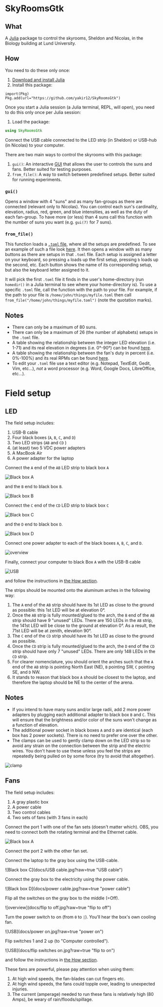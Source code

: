 # SkyRoomsGtk

## What

A [Julia](https://julialang.org/) package to control the skyrooms, Sheldon and Nicolas, in the Biology building at Lund University.

## How

You need to do these only once:
1. [Download and install Julia](https://julialang.org/downloads/)
2. Install this package:
```
import(Pkg)
Pkg.add(url="https://github.com/yakir12/SkyRoomsGtk")
```

Once you start a Julia session (a Julia terminal, REPL, will open), you need to do this only once per Julia session:
1. Load the package:
```julia
using SkyRoomsGtk
```
Connect the USB cable connected to the LED strip (in Sheldon) or USB-hub (in Nicolas) to your computer.

There are two main ways to control the skyrooms with this package:
1. `gui()`: An interactive [GUI](https://en.wikipedia.org/wiki/Graphical_user_interface) that allows the user to controls the suns and fans. Better suited for testing purposes. 
2. `from_file()`: A way to switch between predefined setups. Better suited for running experiments.

### `gui()`
Opens a window with 4 "suns" and as many fan-groups as there are connected (relevant only to Nicolas). You can control each sun's cardinality, elevation, radius, red, green, and blue intensities, as well as the duty of each fan-group. To have more (or less) than 4 suns call this function with the number of suns you want (e.g. `gui(7)` for 7 suns). 

### `from_file()`
This function loads a [`.toml` file](https://toml.io/en/), where all the setups are predefined. To see an example of such a file look [here](examples/example.toml). It then opens a window with as many buttons as there are setups in that `.toml` file. Each setup is assigned a letter on your keyboard, so pressing `a` loads up the first setup, pressing `b` loads up the second, etc. Each button shows the name of its corresponding setup, but also the keyboard letter assigned to it. 

It will pick the first `.toml` file it finds in the user's home-directory (run `homedir()` in a Julia terminal to see where your home-directory is). To use a specific `.toml` file, call the function with the path to your file. For example, if the path to your file is `/home/john/things/myfile.toml` then call `from_file("/home/john/things/myfile.toml")` (note the quotation marks). 

## Notes
- There can only be a maximum of 80 suns.
- There can only be a maximum of 26 (the number of alphabets) setups in the `.toml` file.
- A table showing the relationship between the integer LED elevation (i.e. 1-71) and its real elevation in degrees (i.e. 0°-90°) can be found [here](mk_tbls/elevations.md).
- A table showing the relationship between the fan's duty in percent (i.e. 0%-100%) and its real RPMs can be found [here](mk_tbls/rpms.md).
- To edit your `.toml` file use a text editor (e.g. Notepad, TextEdit, Gedit, Vim, etc...), *not* a word processor (e.g. Word, Google Docs, LibreOffice, etc...).

# Field setup
## LED
The field setup includes:
1. USB-B cable
2. Four black boxes (`A`, `B`, `C`, and `D`)
3. Two LED strips (`AB` and `CD` )
4. (at least) two 5 VDC power adapters
5. A MacBook Air
6. A power adapter for the laptop

Connect the `A` end of the `AB` LED strip to black box `A`

![Black box A](docs/A.jpg?raw=true "Black box A")

and the `B` end to black box `B`.

![Black box B](docs/B.jpg?raw=true "Black box B")

Connect the `C` end of the `CD` LED strip to black box `C`

![Black box C](docs/C.jpg?raw=true "Black box C")

and the `D` end to black box `D`.

![Black box D](docs/D.jpg?raw=true "Black box D")

Connect one power adapter to each of the black boxes `A`, `B`, `C`, and `D`. 

![overview](docs/overview.jpg?raw=true "overview")

Finally, connect your computer to black Box `A` with the USB-B cable

![USB](docs/USB.jpg?raw=true "USB")

and follow the instructions in [the How section](#how). 

The strips should be mounted onto the aluminum arches in the following way:
1. The `A` end of the `AB` strip should have its 1st LED as close to the ground as possible: this 1st LED will be at elevation 0°.
2. Once the `AB` strip is fully mounted/glued to the arch, the `B` end of the `AB` strip should have 9 "unused" LEDs. There are 150 LEDs in the `AB` strip, the 141st LED will be close to the ground at elevation 0°. As a result, the 71st LED will be at zenith, elevation 90°.
3. The `C` end of the `CD` strip should have its 1st LED as close to the ground as possible.
4. Once the `CD` strip is fully mounted/glued to the arch, the `D` end of the `CD` strip should have only 7 "unused" LEDs. There are only 148 LEDs in the `CD` strip.
5. For clearer nomenclature, you should orient the arches such that the `A` end of the `AB` strip is pointing North East (NE), `B` pointing SW, `C` pointing SE, and `D` NW.
6. It stands to reason that black box `A` should be closest to the laptop, and therefore the laptop should be NE to the center of the arena.

## Notes
- If you intend to have many suns and/or large radii, add 2 more power adapters by plugging each additional adapter to black box `B` and `C`. This will ensure that the brightness and/or color of the suns won't change as a function of elevation.
- The additional power socket in black boxes `A` and `D` are identical (each box has 2 power sockets). There is no need to prefer one over the other. 
- The clamps can be used to gently clamp down on the LED strip so to avoid any strain on the connection between the strip and the electric wires. You don't have to use these unless you feel the strips are repeatedly being pulled on by some force (try to avoid that altogether).

![clamp](docs/clamp.jpg?raw=true "clamp")

## Fans
The field setup includes:
1. A gray plastic box
2. A power cable
3. Two control cables
4. Two sets of fans (with 3 fans in each)

Connect the port 1 with one of the fan sets (doesn't matter which). OBS, you need to connect both the rotating terminal and the Ethernet cable.

![Black box A](docs/connect.jpg?raw=true "Connect box to fans")

Connect the port 2 with the other fan set.

Connect the laptop to the gray box using the USB-cable.

![Black box C](docs/USB cable.jpg?raw=true "USB cable")

Connect the gray box to the electricity using the power cable.

![Black box D](docs/power cable.jpg?raw=true "power cable")

Flip all the switches on the gray box to the middle (=Off).

![overview](docs/flip to off.jpg?raw=true "flip to off")

Turn the power switch to on (from `0` to `|`). You'll hear the box's own cooling fan.

![USB](docs/power on.jpg?raw=true "power on")

Flip switches 1 and 2 up (to "Computer controlled").

![USB](docs/flip switches on.jpg?raw=true "flip to on")

and follow the instructions in [the How section](#how). 

These fans are powerful, please pay attention when using them:
1. At high wind speeds, the fan-blades can cut fingers etc.
2. At high wind speeds, the fans could topple over, leading to unexpected injuries.
3. The current (amperage) needed to run these fans is relatively high (80 Amps), be weary of rain/floods/spillage.
